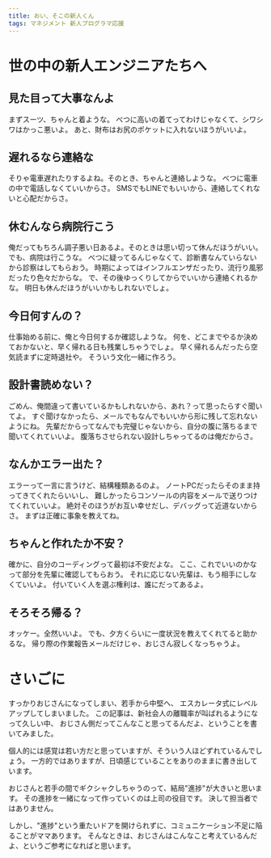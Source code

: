 ```yaml
---
title: おい、そこの新人くん
tags: マネジメント 新人プログラマ応援
---
```

# 世の中の新人エンジニアたちへ
## 見た目って大事なんよ
まずスーツ、ちゃんと着ような。
べつに高いの着てってわけじゃなくて、シワシワはかっこ悪いよ。
あと、財布はお尻のポケットに入れないほうがいいよ。

## 遅れるなら連絡な
そりゃ電車遅れたりするよね。そのとき、ちゃんと連絡しような。
べつに電車の中で電話しなくていいからさ。
SMSでもLINEでもいいから、連絡してくれないと心配だからさ。

## 休むんなら病院行こう
俺だってもちろん調子悪い日あるよ。そのときは思い切って休んだほうがいい。
でも、病院は行こうな。
べつに疑ってるんじゃなくて、診断書なんていらないから診察はしてもらおう。
時期によってはインフルエンザだったり、流行り風邪だったり色々だからな。
で、その後ゆっくりしてからでいいから連絡くれるかな。
明日も休んだほうがいいかもしれないでしょ。

## 今日何すんの？
仕事始める前に、俺と今日何するか確認しような。
何を、どこまでやるか決めておかないと、早く帰れる日も残業しちゃうでしょ。
早く帰れるんだったら空気読まずに定時退社や。
そういう文化一緒に作ろう。

## 設計書読めない？
ごめん、俺間違って書いているかもしれないから、あれ？って思ったらすぐ聞いてよ。
すぐ聞けなかったら、メールでもなんでもいいから形に残して忘れないようにね。
先輩だからってなんでも完璧じゃないから、自分の腹に落ちるまで聞いてくれていいよ。
腹落ちさせられない設計しちゃってるのは俺だからさ。

## なんかエラー出た？
エラーって一言に言うけど、結構種類あるのよ。
ノートPCだったらそのまま持ってきてくれたらいいし、
難しかったらコンソールの内容をメールで送りつけてくれていいよ。
絶対そのほうがお互い幸せだし、デバッグって近道ないからさ。
まずは正確に事象を教えてね。

## ちゃんと作れたか不安？
確かに、自分のコーディングって最初は不安だよな。
ここ、これでいいのかなって部分を先輩に確認してもらおう。
それに応じない先輩は、もう相手にしなくていいよ。
付いていく人を選ぶ権利は、誰にだってあるよ。

## そろそろ帰る？
オッケー。全然いいよ。
でも、夕方くらいに一度状況を教えてくれてると助かるな。
帰り際の作業報告メールだけじゃ、おじさん寂しくなっちゃうよ。

# さいごに
すっかりおじさんになってしまい、若手から中堅へ、
エスカレータ式にレベルアップしてしまいました。
この記事は、新社会人の離職率が叫ばれるようになって久しい中、
おじさん側だってこんなこと思ってるんだよ、ということを書いてみました。

個人的には感覚は若い方だと思っていますが、そういう人ほどずれているんでしょう。
一方的ではありますが、日頃感じていることをありのままに書き出しています。

おじさんと若手の間でギクシャクしちゃうのって、結局"進捗"が大きいと思います。
その進捗を一緒になって作っていくのは上司の役目です。
決して担当者ではありません。

しかし、"進捗"という重たいドアを開けられずに、コミュニケーション不足に陥ることがママあります。
そんなときは、おじさんはこんなこと考えているんだよ、というご参考になればと思います。